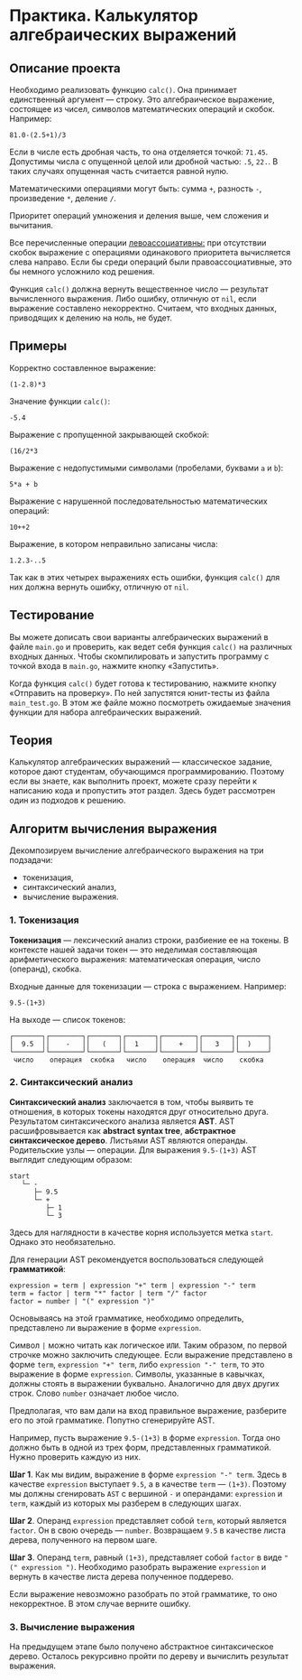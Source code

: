 # Практика. Калькулятор алгебраических выражений

## Описание проекта

Необходимо реализовать функцию `calc()`. Она принимает единственный аргумент — строку. Это алгебраическое выражение, состоящее из чисел, символов математических операций и скобок. Например:

```
81.0-(2.5+1)/3
```

Если в числе есть дробная часть, то она отделяется точкой: `71.45`. Допустимы числа с опущенной целой или дробной частью: `.5`, `22.`. В таких случаях опущенная часть считается равной нулю.

Математическими операциями могут быть: сумма `+`, разность `-`, произведение `*`, деление `/`.

Приоритет операций умножения и деления выше, чем сложения и вычитания.

Все перечисленные операции [левоассоциативны:](https://ru.wikipedia.org/wiki/%D0%9E%D1%87%D0%B5%D1%80%D1%91%D0%B4%D0%BD%D0%BE%D1%81%D1%82%D1%8C_%D0%BE%D0%BF%D0%B5%D1%80%D0%B0%D1%86%D0%B8%D0%B9) при отсутствии скобок выражение с операциями одинакового приоритета вычисляется слева направо. Если бы среди операций были правоассоциативные, это бы немного усложнило код решения.

Функция `calc()` должна вернуть вещественное число — результат вычисленного выражения. Либо ошибку, отличную от `nil`, если выражение составлено некорректно. Считаем, что входных данных, приводящих к делению на ноль, не будет.

## Примеры

Корректно составленное выражение:

```
(1-2.8)*3
```

Значение функции `calc()`:

```
-5.4
```

Выражение с пропущенной закрывающей скобкой:

```
(16/2*3
```

Выражение с недопустимыми символами (пробелами, буквами `a` и `b`):

```
5*a + b
```

Выражение с нарушенной последовательностью математических операций:

```
10++2
```

Выражение, в котором неправильно записаны числа:

```
1.2.3-..5
```


Так как в этих четырех выражениях есть ошибки, функция `calc()` для них должна вернуть ошибку, отличную от `nil`.

## Тестирование

Вы можете дописать свои варианты алгебраических выражений в файле `main.go` и проверить, как ведет себя функция `calc()` на различных входных данных. Чтобы скомпилировать и запустить программу с точкой входа в `main.go`, нажмите кнопку «Запустить».

Когда функция `calc()` будет готова к тестированию, нажмите кнопку «Отправить на проверку». По ней запустятся юнит-тесты из файла `main_test.go`. В этом же файле можно посмотреть ожидаемые значения функции для набора алгебраических выражений.

## Теория

Калькулятор алгебраических выражений — классическое задание, которое дают студентам, обучающимся программированию. Поэтому если вы знаете, как выполнить проект, можете сразу перейти к написанию кода и пропустить этот раздел. Здесь будет рассмотрен один из подходов к решению.

## Алгоритм вычисления выражения

Декомпозируем вычисление алгебраического выражения на три подзадачи:
- токенизация,
- синтаксический анализ,
- вычисление выражения.

### 1. Токенизация

**Токенизация** — лексический анализ строки, разбиение ее на токены. В контексте нашей задачи токен — это неделимая составляющая арифметического выражения: математическая операция, число (операнд), скобка.

Входные данные для токенизации — строка с выражением. Например:

```
9.5-(1+3)
```

На выходе — список токенов:

```
┌───────┐┌────────┐┌───────┐┌───────┐┌────────┐┌───────┐┌───────┐
│  9.5  ││    -   ││   (   ││  1    ││    +   ││   3   ││  )    │ 
└───────┘└────────┘└───────┘└───────┘└────────┘└───────┘└───────┘
 число    операция  скобка   число    операция  число    скобка
```

### 2. Синтаксический анализ

**Синтаксический анализ** заключается в том, чтобы выявить те отношения, в которых токены находятся друг относительно друга. Результатом синтаксического анализа является **AST**. AST расшифровывается как **abstract syntax tree**, **абстрактное синтаксическое дерево**. Листьями AST являются операнды. Родительские узлы — операции. Для выражения `9.5-(1+3)` AST выглядит следующим образом:

```
start
   └─ -
      ├─ 9.5
      └─ +
         ├─ 1
         └─ 3
```
Здесь для наглядности в качестве корня используется метка `start`. Однако это необязательно.  

Для генерации AST рекомендуется воспользоваться следующей **грамматикой**:

```
expression = term | expression "+" term | expression "-" term
term = factor | term "*" factor | term "/" factor
factor = number | "(" expression ")"
```

Основываясь на этой грамматике, необходимо определить, представлено ли выражение в форме `expression`. 

Символ `|` можно читать как логическое `ИЛИ`. Таким образом, по первой строчке можно заключить следующее. Если выражение представлено в форме `term`, `expression "+" term`, либо `expression "-" term`, то это выражение в форме `expression`. Символы, указанные в кавычках, должны стоять в выражении буквально. Аналогично для двух других строк. Слово `number` означает любое число.

Предполагая, что вам дали на вход правильное выражение, разберите его по этой грамматике. Попутно сгенерируйте AST. 

Например, пусть выражение `9.5-(1+3)` в форме `expression`. Тогда оно должно быть в одной из трех форм, представленных грамматикой. Нужно проверить каждую из них. 

**Шаг 1**. Как мы видим, выражение в форме `expression "-" term`. Здесь в качестве `expression` выступает `9.5`, а в качестве `term` — `(1+3)`. Поэтому мы должны сгенировать `AST` с вершиной `-` и операндами: `expression` и `term`, каждый из которых мы разберем в следующих шагах.   

**Шаг 2**. Операнд `expression` представляет собой `term`, который является `factor`. Он в свою очередь — `number`. Возвращаем `9.5` в качестве листа дерева, полученного на первом шаге.   

**Шаг 3**. Операнд `term`, равный `(1+3)`, представляет собой `factor` в виде `"(" expression ")`. Необходимо разобрать выражение `expression` и вернуть в качестве листа дерева полученное поддерево.      

Если выражение невозможно разобрать по этой грамматике, то оно некорректное. В этом случае верните ошибку. 

### 3. Вычисление выражения

На предыдущем этапе было получено абстрактное синтаксическое дерево. Осталось рекурсивно пройти по дереву и вычислить результат выражения.